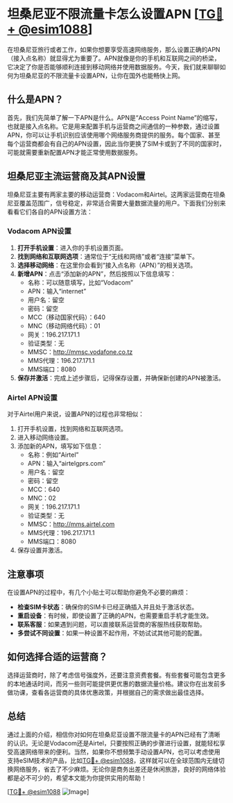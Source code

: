 # 坦桑尼亚不限流量卡怎么设置APN [[TG💪+ @esim1088](https://t.me/s/esim1088)]

在坦桑尼亚旅行或者工作，如果你想要享受高速网络服务，那么设置正确的APN（接入点名称）就显得尤为重要了。APN就像是你的手机和互联网之间的桥梁，它决定了你是否能够顺利连接到移动网络并使用数据服务。今天，我们就来聊聊如何为坦桑尼亚的不限流量卡设置APN，让你在国外也能畅快上网。

## 什么是APN？

首先，我们先简单了解一下APN是什么。APN是“Access Point Name”的缩写，也就是接入点名称。它是用来配置手机与运营商之间通信的一种参数，通过设置APN，你可以让手机识别应该使用哪个网络服务商提供的服务。每个国家、甚至每个运营商都会有自己的APN设置，因此当你更换了SIM卡或到了不同的国家时，可能就需要重新配置APN才能正常使用数据服务。

## 坦桑尼亚主流运营商及其APN设置

坦桑尼亚主要有两家主要的移动运营商：Vodacom和Airtel。这两家运营商在坦桑尼亚覆盖范围广，信号稳定，非常适合需要大量数据流量的用户。下面我们分别来看看它们各自的APN设置方法：

### Vodacom APN设置

1. **打开手机设置**：进入你的手机设置页面。
2. **找到网络和互联网选项**：通常位于“无线和网络”或者“连接”菜单下。
3. **选择移动网络**：在这里你会看到“接入点名称（APN）”的相关选项。
4. **新增APN**：点击“添加新的APN”，然后按照以下信息填写：
   - 名称：可以随意填写，比如“Vodacom”
   - APN：输入“internet”
   - 用户名：留空
   - 密码：留空
   - MCC（移动国家代码）：640
   - MNC（移动网络代码）：01
   - 网关：196.217.171.1
   - 验证类型：无
   - MMSC：http://mmsc.vodafone.co.tz
   - MMS代理：196.217.171.1
   - MMS端口：8080
5. **保存并激活**：完成上述步骤后，记得保存设置，并确保新创建的APN被激活。

### Airtel APN设置

对于Airtel用户来说，设置APN的过程也非常相似：

1. 打开手机设置，找到网络和互联网选项。
2. 进入移动网络设置。
3. 添加新的APN，填写如下信息：
   - 名称：例如“Airtel”
   - APN：输入“airtelgprs.com”
   - 用户名：留空
   - 密码：留空
   - MCC：640
   - MNC：02
   - 网关：196.217.171.1
   - 验证类型：无
   - MMSC：http://mms.airtel.com
   - MMS代理：196.217.171.1
   - MMS端口：8080
4. 保存设置并激活。

## 注意事项

在设置APN的过程中，有几个小贴士可以帮助你避免不必要的麻烦：

- **检查SIM卡状态**：确保你的SIM卡已经正确插入并且处于激活状态。
- **重启设备**：有时候，即使设置了正确的APN，也需要重启手机才能生效。
- **联系客服**：如果遇到问题，可以直接联系运营商的客服热线获取帮助。
- **多尝试不同设置**：如果一种设置不起作用，不妨试试其他可能的配置。

## 如何选择合适的运营商？

选择运营商时，除了考虑信号强度外，还要注意资费套餐。有些套餐可能包含更多的本地通话时间，而另一些则可能提供更优惠的数据流量价格。建议你在出发前多做功课，查看各运营商的具体优惠政策，并根据自己的需求做出最佳选择。

## 总结

通过上面的介绍，相信你对如何在坦桑尼亚设置不限流量卡的APN已经有了清晰的认识。无论是Vodacom还是Airtel，只要按照正确的步骤进行设置，就能轻松享受高速网络带来的便利。当然，如果你不想频繁手动设置APN，也可以考虑使用支持eSIM技术的产品，比如[TG💪+ @esim1088](https://t.me/s/esim1088)，这样就可以在全球范围内无缝切换网络服务，省去了不少麻烦。无论你是商务出差还是休闲旅游，良好的网络体验都是必不可少的，希望本文能为你提供实用的帮助！

[[TG💪+ @esim1088](https://t.me/s/esim1088) ![Image](https://i.postimg.cc/4NQfJmqS/Snipaste-2025-05-13-00-14-12.png)]